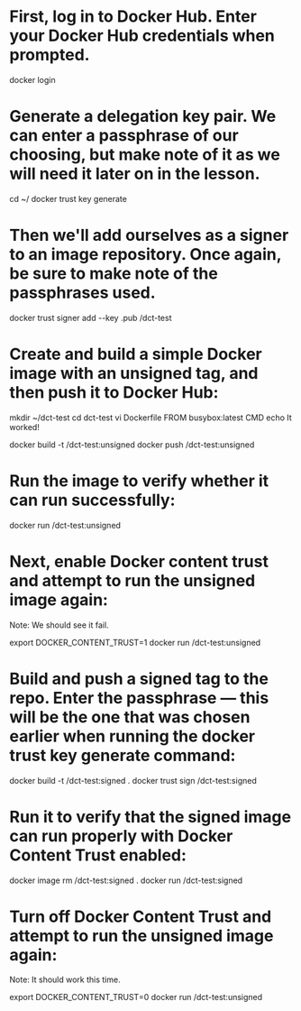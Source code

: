# First, log in to Docker Hub. Enter your Docker Hub credentials when prompted.
docker login


# Generate a delegation key pair. We can enter a passphrase of our choosing, but make note of it as we will need it later on in the lesson.
cd ~/
docker trust key generate <your docker hub username>

# Then we'll add ourselves as a signer to an image repository. Once again, be sure to make note of the passphrases used.
docker trust signer add --key <your docker hub username>.pub <your docker hub username> <your docker hub username>/dct-test

# Create and build a simple Docker image with an unsigned tag, and then push it to Docker Hub:
mkdir ~/dct-test
cd dct-test
vi Dockerfile
FROM busybox:latest
CMD echo It worked!

docker build -t <your docker hub username>/dct-test:unsigned
docker push <your docker hub username>/dct-test:unsigned

# Run the image to verify whether it can run successfully:
docker run <your docker hub username>/dct-test:unsigned

# Next, enable Docker content trust and attempt to run the unsigned image again:
Note: We should see it fail.

export DOCKER_CONTENT_TRUST=1
docker run <your docker hub username>/dct-test:unsigned

# Build and push a signed tag to the repo. Enter the passphrase — this will be the one that was chosen earlier when running the docker trust key generate command:

docker build -t <your docker hub username>/dct-test:signed .
docker trust sign <your docker hub username>/dct-test:signed

# Run it to verify that the signed image can run properly with Docker Content Trust enabled:
docker image rm <your docker hub username>/dct-test:signed .
docker run <your docker hub username>/dct-test:signed

# Turn off Docker Content Trust and attempt to run the unsigned image again:
Note: It should work this time.

export DOCKER_CONTENT_TRUST=0
docker run <your docker hub username>/dct-test:unsigned
